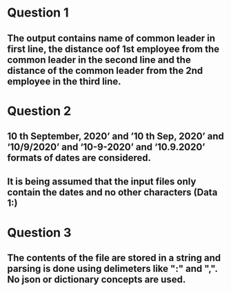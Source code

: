 # Question 1
## The output contains name of common leader in first line, the distance oof 1st employee from the common leader in the second line and the distance of the common leader from the 2nd employee in the third line.
# Question 2
## 10 th September, 2020’ and ’10 th Sep, 2020’ and ‘10/9/2020’ and ‘10-9-2020’ and ‘10.9.2020’ formats of dates are considered.
## It is being assumed that the input files only contain the dates and no other characters (Data 1:)
# Question 3
## The contents of the file are stored in a string and parsing is done using delimeters like ":" and ",". No json or dictionary concepts are used. 
